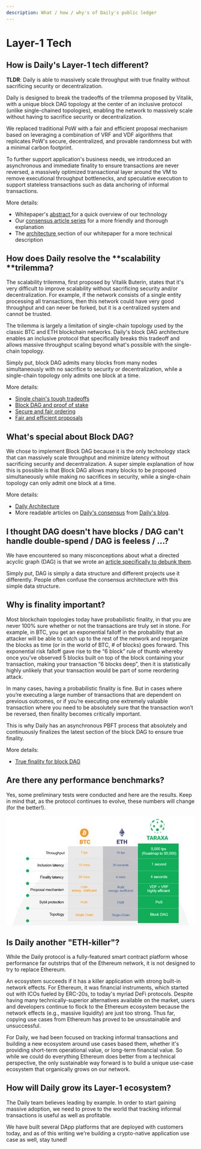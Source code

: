 ```yaml
---
description: What / how / why's of Daily's public ledger
---
```


# Layer-1 Tech

## How is Daily's Layer-1 tech different? 

**TLDR**: Daily is able to massively scale throughput with true finality without sacrificing security or decentralization. 

Daily is designed to break the tradeoffs of the trilemma proposed by Vitalik, with a unique block DAG topology at the center of an inclusive protocol (unlike single-chained topologies), enabling the network to massively scale without having to sacrifice security or decentralization. 

We replaced traditional PoW with a fair and efficient proposal mechanism based on leveraging a combination of VRF and VDF algorithms that replicates PoW's secure, decentralized, and provable randomness but with a minimal carbon footprint. 

To further support application's business needs, we introduced an asynchronous and immediate finality to ensure transactions are never reversed, a massively optimized transactional layer around the VM to remove executional throughput bottlenecks, and speculative execution to support stateless transactions such as data anchoring of informal transactions. 

More details: 

* Whitepaper's [abstract ](../tech-whitepaper/abstract.md)for a quick overview of our technology
* Our [consensus article series](https://medium.com/dailycrypto-me/tagged/daily-tech) for a more friendly and thorough explanation
* The [architecture ](../tech-whitepaper/daily-architecture.md)section of our whitepaper for a more technical description

## How does Daily resolve the **scalability **trilemma?

The scalability trilemma, first proposed by Vitalik Buterin, states that it's very difficult to improve scalability without sacrificing security and/or decentralization. For example, if the network consists of a single entity processing all transactions, then this network could have very good throughput and can never be forked, but it is a centralized system and cannot be trusted. 

The trilemma is largely a limitation of single-chain topology used by the classic BTC and ETH blockchain networks. Daily's block DAG architecture enables an inclusive protocol that specifically breaks this tradeoff and allows massive throughput scaling beyond what's possible with the single-chain topology. 

Simply put, block DAG admits many blocks from many nodes simultaneously with no sacrifice to security or decentralization, while a single-chain topology only admits one block at a time.

More details: 

* [Single chain's tough tradeoffs](https://medium.com/dailycrypto-me/single-chains-tough-trade-offs-1-5-55a407a1eb10)
* [Block DAG and proof of stake](https://medium.com/dailycrypto-me/block-dag-and-pos-2626b973afd7)
* [Secure and fair ordering](https://medium.com/dailycrypto-me/daily-consensus-3-5-secure-and-fair-block-dag-ordering-ed4203420ac6)
* [Fair and efficient proposals](https://medium.com/dailycrypto-me/daily-consensus-4-5-fair-and-efficient-proposals-e91293bad0b0)

## What's special about Block DAG? 

We chose to implement Block DAG because it is the only technology stack that can massively scale throughput and minimize latency without sacrificing security and decentralization. A super simple explanation of how this is possible is that Block DAG allows many blocks to be proposed simultaneously while making no sacrifices in security, while a single-chain topology can only admit one block at a time. 

More details: 

* [Daily Architecture](../tech-whitepaper/daily-architecture.md)
* More readable articles on [Daily's consensus](https://medium.com/dailycrypto-me/tagged/daily-tech) from [Daily's blog](https://www.dailycrypto.me/blog). 

## I thought DAG doesn't have blocks / DAG can't handle double-spend / DAG is feeless / ...? 

We have encountered so many misconceptions about what a directed acyclic graph (DAG) is that we wrote an [article specifically to debunk them](https://medium.com/dailycrypto-me/debunking-misconceptions-about-dag-150fcc6c6e7).

Simply put, DAG is simply a data structure and different projects use it differently. People often confuse the consensus architecture with this simple data structure.  

## Why is finality important? 

Most blockchain topologies today have probabilistic finality, in that you are never 100% sure whether or not the transactions are truly set in stone. For example, in BTC, you get an exponential falloff in the probability that an attacker will be able to catch up to the rest of the network and reorganize the blocks as time (or in the world of BTC, # of blocks) goes forward. This exponential risk falloff gave rise to the “6 block” rule of thumb whereby once you’ve observed 5 blocks built on top of the block containing your transaction, making your transaction “6 blocks deep”, then it is statistically highly unlikely that your transaction would be part of some reordering attack.

In many cases, having a probabilistic finality is fine. But in cases where you’re executing a large number of transactions that are dependent on previous outcomes, or if you’re executing one extremely valuable transaction where you need to be absolutely sure that the transaction won’t be reversed, then finality becomes critically important.

This is why Daily has an asynchronous PBFT process that absolutely and continuously finalizes the latest section of the block DAG to ensure true finality. 

More details: 

* [True finality for block DAG](https://medium.com/dailycrypto-me/daily-consensus-5-5-true-finality-for-block-dag-9e5a18538b1e)

## Are there any performance benchmarks? 

Yes, some preliminary tests were conducted and here are the results. Keep in mind that, as the protocol continues to evolve, these numbers will change (for the better!). 

![](../.gitbook/assets/performance.png)

## Is Daily another "ETH-killer"? 

While the Daily protocol is a fully-featured smart contract platform whose performance far outstrips that of the Ethereum network, it is not designed to try to replace Ethereum. 

An ecosystem succeeds if it has a killer application with strong built-in network effects. For Ethereum, it was financial instruments, which started out with ICOs fueled by ERC-20s, to today's myriad DeFi protocols. Despite having many technically-superior alternatives available on the market, users and developers continue to flock to the Ethereum ecosystem because the network effects (e.g., massive liquidity) are just too strong. Thus far, copying use cases from Ethereum has proved to be unsustainable and unsuccessful. 

For Daily, we had been focused on tracking informal transactions and building a new ecosystem around use cases based them, whether it's providing short-term operational value, or long-term financial value. So while we could do everything Ethereum does better from a technical perspective, the only sustainable way forward is to build a unique use-case ecosystem that organically grows on our network. 

## How will Daily grow its Layer-1 ecosystem? 

The Daily team believes leading by example. In order to start gaining massive adoption, we need to prove to the world that tracking informal transactions is useful as well as profitable. 

We have built several DApp platforms that are deployed with customers today, and as of this writing we're building a crypto-native application use case as well, stay tuned! 

